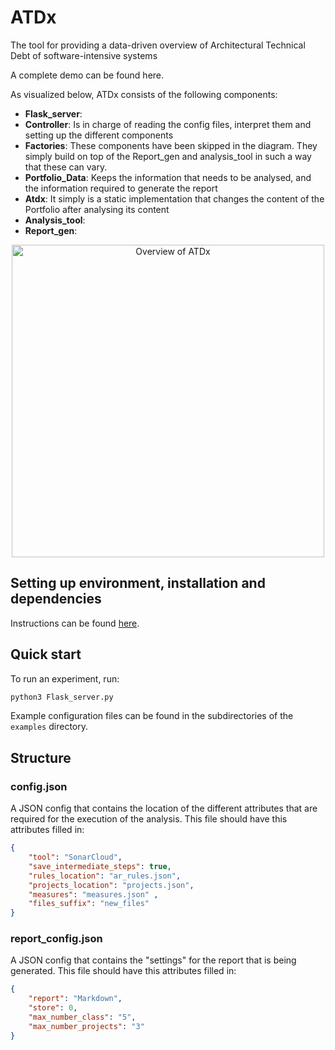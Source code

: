 # ATDx
The tool for  providing a data-driven overview of Architectural Technical Debt of software-intensive systems

A complete demo can be found here.

As visualized below, ATDx  consists of the following components:
- **Flask_server**:
- **Controller**: Is in charge of reading the config files, interpret them and setting up the different components
- **Factories**: These components have been skipped in the diagram. They simply build on top of the Report_gen and analysis_tool in such a way that these can vary.
- **Portfolio_Data**: Keeps the information that needs to be analysed, and the information required to generate the report
- **Atdx**: It simply is a static implementation that changes the content of the Portfolio after analysing its content
- **Analysis_tool**: 
- **Report_gen**: 

<p align="center">
<img src="./documentation/Architecture.jpg" alt="Overview of ATDx" width="500"/>
</p>

## Setting up environment, installation and dependencies
Instructions can be found [here](https://github.com/S2-group/atdx/Demo_1/SETUP.md).

## Quick start
To run an experiment, run:
```bash
python3 Flask_server.py
```
Example configuration files can be found in the subdirectories of the `examples` directory.

## Structure
### config.json
A JSON config that contains the location of the different attributes that are required for the execution of the analysis.
This file should have this attributes filled in:

   ```json
   {
       "tool": "SonarCloud",
       "save_intermediate_steps": true,
       "rules_location": "ar_rules.json",
       "projects_location": "projects.json",
       "measures": "measures.json" ,
       "files_suffix": "new_files"
   }
   ```
### report_config.json
A JSON config that contains the "settings" for the report that is being generated.
This file should have this attributes filled in:
   ```json
   {
       "report": "Markdown",
       "store": 0,
       "max_number_class": "5",
       "max_number_projects": "3"
   }
   ```

